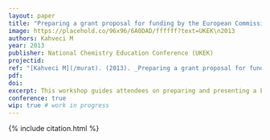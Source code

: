 ```yaml
---
layout: paper
title: "Preparing a grant proposal for funding by the European Commission and presenting a grant proposal in chemistry education"
image: https://placehold.co/96x96/6A0DAD/ffffff?text=UKEK\n2013
authors: Kahveci M
year: 2013
publisher: National Chemistry Education Conference (UKEK)
projectid:
ref: "[Kahveci M](/murat). (2013). _Preparing a grant proposal for funding by the European Commission and presenting a grant proposal in chemistry education_. Paper presented at the National Chemistry Education Conference (UKEK). [Workshop]. Karadeniz Technical University, Trabzon, Turkey. September 5 - 7, 2013."
pdf:
doi:
excerpt: This workshop guides attendees on preparing and presenting a European Commission grant proposal for chemistry education funding.
conference: true 
wip: true # work in progress 
---
```


{% include citation.html %}